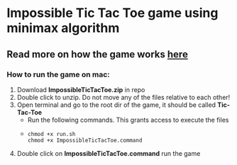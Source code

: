 # Impossible Tic Tac Toe game using minimax algorithm
## Read more on how the game works [here](url)

### How to run the game on mac:
1. Download **ImpossibleTicTacToe.zip** in repo
2. Double click to unzip. Do not move any of the files relative to each other!
3. Open terminal and go to the root dir of the game, it should be called **Tic-Tac-Toe**
   - Run the following commands. This grants access to execute the files
   - ```
     chmod +x run.sh
     chmod +x ImpossibleTicTacToe.command
     ```
4. Double click on **ImpossibleTicTacToe.command** run the game
